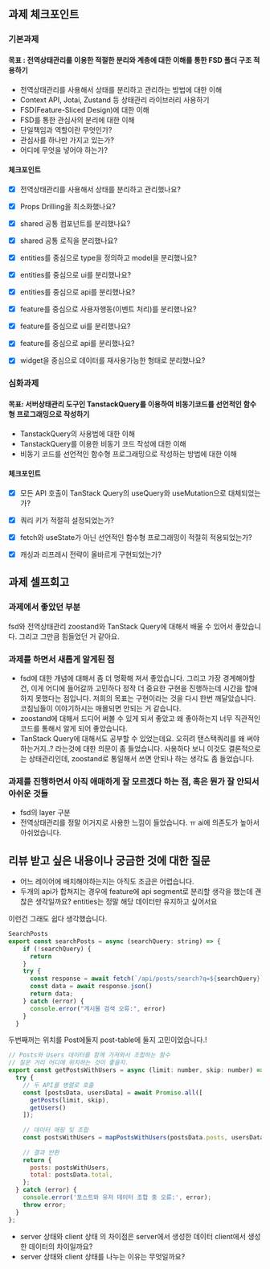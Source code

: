 ## 과제 체크포인트

### 기본과제

#### 목표 : 전역상태관리를 이용한 적절한 분리와 계층에 대한 이해를 통한 FSD 폴더 구조 적용하기
- 전역상태관리를 사용해서 상태를 분리하고 관리하는 방법에 대한 이해
- Context API, Jotai, Zustand 등 상태관리 라이브러리 사용하기
- FSD(Feature-Sliced Design)에 대한 이해
- FSD를 통한 관심사의 분리에 대한 이해
- 단일책임과 역할이란 무엇인가?
- 관심사를 하나만 가지고 있는가?
- 어디에 무엇을 넣어야 하는가?

#### 체크포인트
- [x] 전역상태관리를 사용해서 상태를 분리하고 관리했나요?
- [x] Props Drilling을 최소화했나요?
- [x] shared 공통 컴포넌트를 분리했나요?
- [x] shared 공통 로직을 분리했나요?
- [x] entities를 중심으로 type을 정의하고 model을 분리했나요?
- [x] entities를 중심으로 ui를 분리했나요?
- [x] entities를 중심으로 api를 분리했나요?
- [x] feature를 중심으로 사용자행동(이벤트 처리)를 분리했나요?
- [x] feature를 중심으로 ui를 분리했나요?
- [x] feature를 중심으로 api를 분리했나요?
- [x] widget을 중심으로 데이터를 재사용가능한 형태로 분리했나요?


### 심화과제

#### 목표: 서버상태관리 도구인 TanstackQuery를 이용하여 비동기코드를 선언적인 함수형 프로그래밍으로 작성하기 

- TanstackQuery의 사용법에 대한 이해
- TanstackQuery를 이용한 비동기 코드 작성에 대한 이해
- 비동기 코드를 선언적인 함수형 프로그래밍으로 작성하는 방법에 대한 이해

#### 체크포인트

- [x] 모든 API 호출이 TanStack Query의 useQuery와 useMutation으로 대체되었는가?
- [x] 쿼리 키가 적절히 설정되었는가?
- [x] fetch와 useState가 아닌 선언적인 함수형 프로그래밍이 적절히 적용되었는가?
- [x] 캐싱과 리프레시 전략이 올바르게 구현되었는가?


## 과제 셀프회고

<!-- 과제에 대한 회고를 작성해주세요 -->

### 과제에서 좋았던 부분
fsd와 전역상태관리 zoostand와 TanStack Query에 대해서 배울 수 있어서 좋았습니다. 그리고 그만큼 힘들었던 거 같아요. 

### 과제를 하면서 새롭게 알게된 점
* fsd에 대한 개념에 대해서 좀 더 명확해 져서 좋았습니다. 그리고 가장 경계해야할 건, 이게 어디에 들어갈까 고민하다 정작 더 중요한 구현을 진행하는데 시간을 할애하지 못했다는 점입니다. 저희의 목표는 구현이라는 것을 다시 한번 깨달았습니다. 코침님들이 이야기하시는 매몰되면 안되는 거 같습니다.
* zoostand에 대해서 드디어 써볼 수 있게 되서 좋았고 왜 좋아하는지 너무 직관적인 코드를 통해서 알게 되어 좋았습니다.
* TanStack Query에 대해서도 공부할 수 있었는데요. 오히려 탠스택쿼리를 왜 써야하는거지..? 라는것에 대한 의문이 좀 들었습니다. 사용하다 보니 이것도 결론적으로는 상태관리인데, zoostand로 통일해서 쓰면 안되나 하는 생각도 좀 들었습니다. 
### 과제를 진행하면서 아직 애매하게 잘 모르겠다 하는 점, 혹은 뭔가 잘 안되서 아쉬운 것들
* fsd의 layer 구분
* 전역상태관리를 정말 어거지로 사용한 느낌이 들었습니다. ㅠ ai에 의존도가 높아서 아쉬었습니다.

## 리뷰 받고 싶은 내용이나 궁금한 것에 대한 질문
* 어느 레이어에 배치해야하는지는 아직도 조금은 어렵습니다.
* 두개의 api가 합쳐지는 경우에 feature에 api segment로 분리할 생각을 했는데 괜찮은 생각일까요? entities는 정말 해당 데이터만 유지하고 싶어서요 

이런건 그래도 쉽다 생각했습니다.
```javascript
SearchPosts
export const searchPosts = async (searchQuery: string) => {
    if (!searchQuery) {
      return
    }
    try {
      const response = await fetch(`/api/posts/search?q=${searchQuery}`)
      const data = await response.json()
      return data;
    } catch (error) {
      console.error("게시물 검색 오류:", error)
    }
  }
```
두번째꺼는 위치를 Post에둘지 post-table에 둘지 고민이었습니다.!
```javascript
// Posts와 Users 데이터를 함께 가져와서 조합하는 함수
// 질문 거리 어디에 위치하는 것이 좋을지.
export const getPostsWithUsers = async (limit: number, skip: number) => {
  try {
    // 두 API를 병렬로 호출
    const [postsData, usersData] = await Promise.all([
      getPosts(limit, skip),
      getUsers()
    ]);
    
    // 데이터 매핑 및 조합
    const postsWithUsers = mapPostsWithUsers(postsData.posts, usersData.users);
    
    // 결과 반환
    return {
      posts: postsWithUsers,
      total: postsData.total,
    };
  } catch (error) {
    console.error('포스트와 유저 데이터 조합 중 오류:', error);
    throw error;
  }
};
```
* server 상태와 client 상태 의 차이점은 server에서 생성한 데이터 client에서 생성한 데이터의 차이일까요?
* server 상태와 client 상태를 나누는 이유는 무엇일까요?

<!--
피드백 받고 싶은 내용을 구체적으로 남겨주세요
모호한 요청은 피드백을 남기기 어렵습니다.

참고링크: https://chatgpt.com/share/675b6129-515c-8001-ba72-39d0fa4c7b62

모호한 요청의 예시)
- 코드 스타일에 대한 피드백 부탁드립니다.
- 코드 구조에 대한 피드백 부탁드립니다.
- 개념적인 오류에 대한 피드백 부탁드립니다.
- 추가 구현이 필요한 부분에 대한 피드백 부탁드립니다.

구체적인 요청의 예시)
- 현재 함수와 변수명을 보면 직관성이 떨어지는 것 같습니다. 함수와 변수를 더 명확하게 이름 지을 수 있는 방법에 대해 조언해주실 수 있나요?
- 현재 파일 단위로 코드가 분리되어 있지만, 모듈화나 계층화가 부족한 것 같습니다. 어떤 기준으로 클래스를 분리하거나 모듈화를 진행하면 유지보수에 도움이 될까요?
- MVC 패턴을 따르려고 했는데, 제가 구현한 구조가 MVC 원칙에 맞게 잘 구성되었는지 검토해주시고, 보완할 부분을 제안해주실 수 있을까요?
- 컴포넌트 간의 의존성이 높아져서 테스트하기 어려운 상황입니다. 의존성을 낮추고 테스트 가능성을 높이는 구조 개선 방안이 있을까요?
-->
